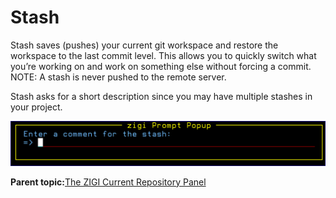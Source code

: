 # Stash

Stash saves \(pushes\) your current git workspace and restore the workspace to the last commit level. This allows you to quickly switch what you’re working on and work on something else without forcing a commit. NOTE: A stash is never pushed to the remote server.

Stash asks for a short description since you may have multiple stashes in your project.

![](media/img(57).png)

**Parent topic:**[The ZIGI Current Repository Panel](zOS_ISPF_Git_Interface_Users_Guide_V3R0_the_zigi_current_repository_panel.html)

